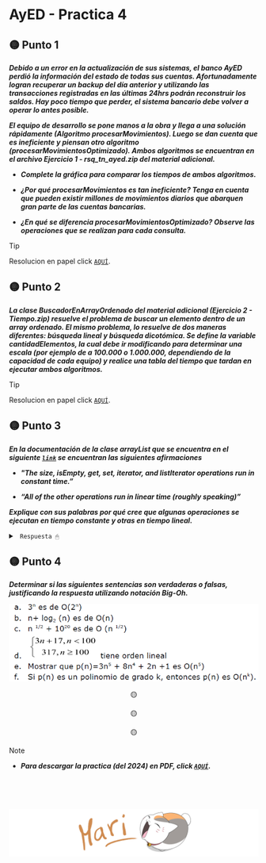 # AyED - Practica 4

## 🟡 Punto 1

***Debido a un error en la actualización de sus sistemas, el banco AyED perdió la información del estado de todas sus cuentas. Afortunadamente logran recuperar un backup del día anterior y utilizando las transacciones registradas en las últimas 24hrs podrán reconstruir los saldos. Hay poco tiempo que perder, el sistema bancario debe volver a operar lo antes posible.***

***El equipo de desarrollo se pone manos a la obra y llega a una solución rápidamente (Algoritmo procesarMovimientos). Luego se dan cuenta que es ineficiente y piensan otro algoritmo (procesarMovimientosOptimizado). Ambos algoritmos se encuentran en el archivo Ejercicio 1 - rsq_tn_ayed.zip del material adicional.***

* ***Complete la gráfica para comparar los tiempos de ambos algoritmos.***

* ***¿Por qué procesarMovimientos es tan ineficiente? Tenga en cuenta que pueden existir millones de movimientos diarios que abarquen gran parte de las cuentas bancarias.***

* ***¿En qué se diferencia procesarMovimientosOptimizado? Observe las operaciones que se
realizan para cada consulta.***

>[!TIP]
>
>Resolucion en papel click [<code>AQUÍ</code>](/AyEDproject/src/practica04/Resoluciones/ejercicio01.pdf).

## 🟡 Punto 2

***La clase BuscadorEnArrayOrdenado del material adicional (Ejercicio 2 - Tiempo.zip) resuelve el problema de buscar un elemento dentro de un array ordenado. El mismo problema, lo resuelve de dos maneras diferentes: búsqueda lineal y búsqueda dicotómica.
Se define la variable cantidadElementos, la cual debe ir modificando para determinar una escala (por ejemplo de a 100.000 o 1.000.000, dependiendo de la capacidad de cada equipo) y realice una tabla del tiempo que tardan en ejecutar ambos algoritmos.***

>[!TIP]
>
>Resolucion en papel click [<code>AQUÍ</code>](/AyEDproject/src/practica04/Resoluciones/ejercicio02.pdf).

## 🟡 Punto 3

***En la documentación de la clase arrayList que se encuentra en el siguiente [<code>link</code>](https://docs.oracle.com/javase/8/docs/api/java/util/ArrayList.html) se encuentran las siguientes afirmaciones***

* ***"The size, isEmpty, get, set, iterator, and listIterator operations run in constant time.”***

* ***“All of the other operations run in linear time (roughly speaking)”***

***Explique con sus palabras por qué cree que algunas operaciones se ejecutan en tiempo constante y otras en tiempo lineal.***

<details><summary> <code> Respuesta 🖱 </code></summary><br>

Esto se debe a que algunas operaciones requieren un tiempo constante puesto que por ejemplo sólo consisten en acceder a una variable determinada por ejemplo con get() o set() entonces el tiempo de ejecución no va a variar en este caso. Ahora si por ejemplo necesito iterar sobre una lista para buscar un valor determinado, ahí si voy a tardar un tiempo lineal en llevar a cabo esta operación, esto es el tiempo que tarde en conseguir la variable específica por ejemplo dentro de una lista.

</details>

## 🟡 Punto 4

***Determinar si las siguientes sentencias son verdaderas o falsas, justificando la respuesta utilizando notación Big-Oh.***

![imagen ejercicios](/AyEDproject/src/recursos/imagen09.png)

<p align=center>🟡</p>
<p align=center>🟡</p>
<p align=center>🟡</p>

>[!NOTE]
>
> * ***Para descargar la practica (del 2024) en PDF, click [<code>AQUÍ</code>](https://drive.google.com/file/d/1sYPcvQBuMjRXfDE043e5X8PwxbwT9_XL/view?usp=sharing).***


<br>
<br>
<br>


<p><img align="center" src="https://github.com/Marimari2342/Marimari2342/blob/main/firmagith.png" alt="marigit"/></p>